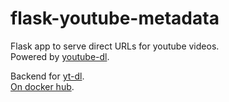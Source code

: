 # flask-youtube-metadata
Flask app to serve direct URLs for youtube videos.  
Powered by [youtube-dl](https://github.com/rg3/youtube-dl).

Backend for [yt-dl](https://github.com/tomkel/yt-dl).  
[On docker hub](https://hub.docker.com/r/tkel/flask-youtube-metadata/).
